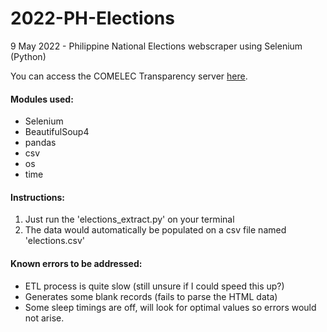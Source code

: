 # 2022-PH-Elections
9 May 2022 - Philippine National Elections webscraper using Selenium (Python)

You can access the COMELEC Transparency server [here](https://2022electionresults.comelec.gov.ph/#/er/0/).

#### Modules used:
- Selenium
- BeautifulSoup4
- pandas
- csv
- os
- time

#### Instructions:
1. Just run the 'elections_extract.py' on your terminal
2. The data would automatically be populated on a csv file named 'elections.csv'

#### Known errors to be addressed:
- ETL process is quite slow (still unsure if I could speed this up?)
- Generates some blank records (fails to parse the HTML data)
- Some sleep timings are off, will look for optimal values so errors would not arise.
